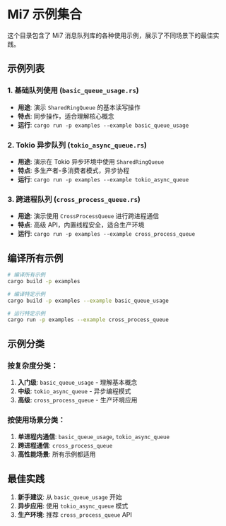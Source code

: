 # Mi7 示例集合

这个目录包含了 Mi7 消息队列库的各种使用示例，展示了不同场景下的最佳实践。

## 示例列表

### 1. 基础队列使用 (`basic_queue_usage.rs`)
- **用途**: 演示 `SharedRingQueue` 的基本读写操作
- **特点**: 同步操作，适合理解核心概念
- **运行**: `cargo run -p examples --example basic_queue_usage`

### 2. Tokio 异步队列 (`tokio_async_queue.rs`)
- **用途**: 演示在 Tokio 异步环境中使用 `SharedRingQueue`
- **特点**: 多生产者-多消费者模式，异步协程
- **运行**: `cargo run -p examples --example tokio_async_queue`

### 3. 跨进程队列 (`cross_process_queue.rs`)
- **用途**: 演示使用 `CrossProcessQueue` 进行跨进程通信
- **特点**: 高级 API，内置线程安全，适合生产环境
- **运行**: `cargo run -p examples --example cross_process_queue`

## 编译所有示例

```bash
# 编译所有示例
cargo build -p examples

# 编译特定示例
cargo build -p examples --example basic_queue_usage

# 运行特定示例
cargo run -p examples --example cross_process_queue
```

## 示例分类

### 按复杂度分类：
1. **入门级**: `basic_queue_usage` - 理解基本概念
2. **中级**: `tokio_async_queue` - 异步编程模式
3. **高级**: `cross_process_queue` - 生产环境应用

### 按使用场景分类：
1. **单进程内通信**: `basic_queue_usage`, `tokio_async_queue`
2. **跨进程通信**: `cross_process_queue`
3. **高性能场景**: 所有示例都适用

## 最佳实践

1. **新手建议**: 从 `basic_queue_usage` 开始
2. **异步应用**: 使用 `tokio_async_queue` 模式
3. **生产环境**: 推荐 `cross_process_queue` API
